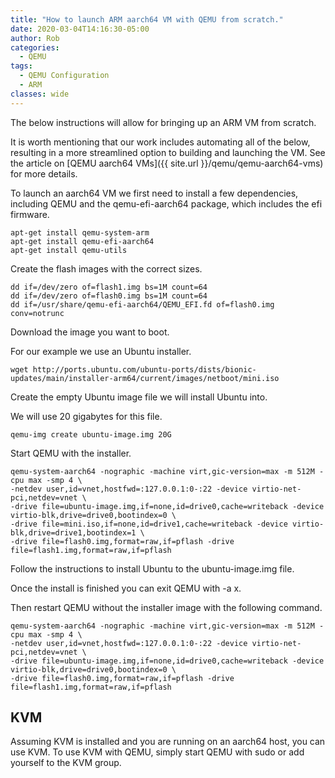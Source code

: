 ```yaml
---
title: "How to launch ARM aarch64 VM with QEMU from scratch."
date: 2020-03-04T14:16:30-05:00
author: Rob
categories:
  - QEMU
tags:
  - QEMU Configuration
  - ARM
classes: wide
---
```

The below instructions will allow for bringing up an ARM VM from scratch.

It is worth mentioning that our work includes automating all of the below, resulting in a more streamlined option to building and launching the VM.  See the article on [QEMU aarch64 VMs]({{ site.url }}/qemu/qemu-aarch64-vms) for more details.

To launch an aarch64 VM we first need to install a few dependencies, including QEMU and the qemu-efi-aarch64 package, which includes the efi firmware.

~~~
apt-get install qemu-system-arm
apt-get install qemu-efi-aarch64
apt-get install qemu-utils
~~~
Create the flash images with the correct sizes.

~~~
dd if=/dev/zero of=flash1.img bs=1M count=64
dd if=/dev/zero of=flash0.img bs=1M count=64
dd if=/usr/share/qemu-efi-aarch64/QEMU_EFI.fd of=flash0.img conv=notrunc
~~~

Download the image you want to boot.

For our example we use an Ubuntu installer.

~~~
wget http://ports.ubuntu.com/ubuntu-ports/dists/bionic-updates/main/installer-arm64/current/images/netboot/mini.iso
~~~

Create the empty Ubuntu image file we will install Ubuntu into.

We will use 20 gigabytes for this file.

~~~
qemu-img create ubuntu-image.img 20G
~~~

Start QEMU with the installer.

~~~
qemu-system-aarch64 -nographic -machine virt,gic-version=max -m 512M -cpu max -smp 4 \
-netdev user,id=vnet,hostfwd=:127.0.0.1:0-:22 -device virtio-net-pci,netdev=vnet \
-drive file=ubuntu-image.img,if=none,id=drive0,cache=writeback -device virtio-blk,drive=drive0,bootindex=0 \
-drive file=mini.iso,if=none,id=drive1,cache=writeback -device virtio-blk,drive=drive1,bootindex=1 \
-drive file=flash0.img,format=raw,if=pflash -drive file=flash1.img,format=raw,if=pflash 
~~~

Follow the instructions to install Ubuntu to the ubuntu-image.img file.

Once the install is finished you can exit QEMU with <ctrl>-a x.

Then restart QEMU without the installer image with the following command.

~~~
qemu-system-aarch64 -nographic -machine virt,gic-version=max -m 512M -cpu max -smp 4 \
-netdev user,id=vnet,hostfwd=:127.0.0.1:0-:22 -device virtio-net-pci,netdev=vnet \
-drive file=ubuntu-image.img,if=none,id=drive0,cache=writeback -device virtio-blk,drive=drive0,bootindex=0 \
-drive file=flash0.img,format=raw,if=pflash -drive file=flash1.img,format=raw,if=pflash 
~~~

KVM
---
Assuming KVM is installed and you are running on an aarch64 host, you can use KVM.  To use KVM with QEMU, simply start QEMU with sudo or add yourself to the KVM group.